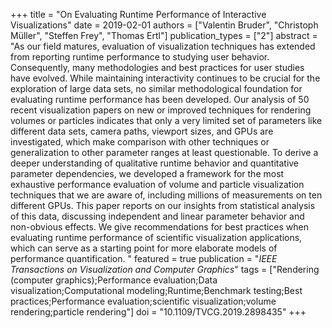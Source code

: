 +++
title = "On Evaluating Runtime Performance of Interactive Visualizations"
date = 2019-02-01
authors = ["Valentin Bruder", "Christoph Müller", "Steffen Frey", "Thomas Ertl"]
publication_types = ["2"]
abstract = "As our field matures, evaluation of visualization techniques has extended from reporting runtime performance to studying user behavior. Consequently, many methodologies and best practices for user studies have evolved. While maintaining interactivity continues to be crucial for the exploration of large data sets, no similar methodological foundation for evaluating runtime performance has been developed. Our analysis of 50 recent visualization papers on new or improved techniques for rendering volumes or particles indicates that   only a very limited set of parameters like different data sets, camera paths, viewport sizes, and GPUs are investigated, which make comparison with other techniques or generalization to other parameter ranges at least questionable. To derive a deeper understanding of qualitative runtime behavior and quantitative parameter dependencies, we developed a framework for the most exhaustive performance evaluation of volume and particle visualization techniques that we are aware of, including millions of measurements on ten different GPUs. This paper reports on our insights from statistical analysis of this data, discussing independent and linear parameter behavior and non-obvious effects. We give recommendations for best practices when evaluating runtime performance of scientific visualization applications, which can serve as a starting point for more elaborate models of performance quantification. "
featured = true
publication = "*IEEE Transactions on Visualization and Computer Graphics*"
tags = ["Rendering (computer graphics);Performance evaluation;Data visualization;Computational modeling;Runtime;Benchmark testing;Best practices;Performance evaluation;scientific visualization;volume rendering;particle rendering"]
doi = "10.1109/TVCG.2019.2898435"
+++

